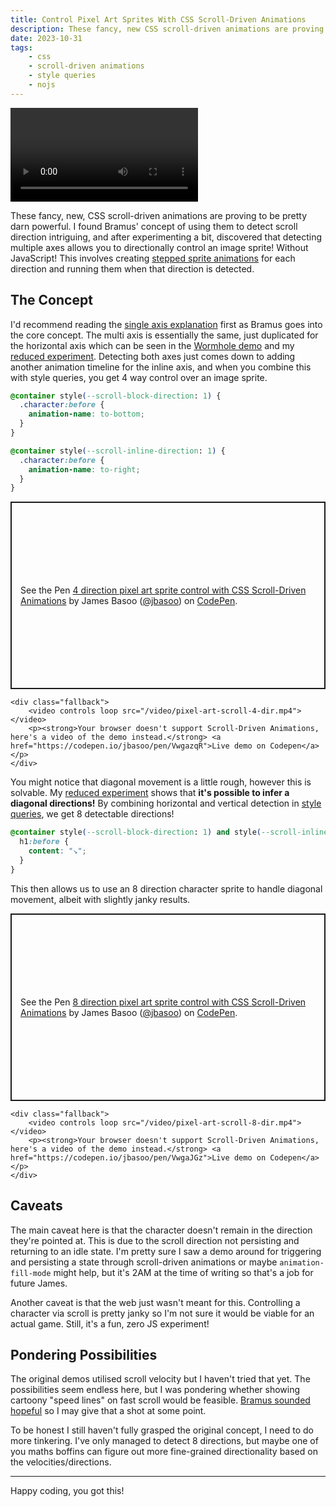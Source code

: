 ```yaml
---
title: Control Pixel Art Sprites With CSS Scroll-Driven Animations
description: These fancy, new CSS scroll-driven animations are proving to be pretty darn powerful. I found Bramus' concept of using them to detect scroll direction intriguing, and after experimenting found that detecting multiple axes allows you to directionally control an image sprite!
date: 2023-10-31
tags:
    - css
    - scroll-driven animations
    - style queries
    - nojs
---
```

<video controls loop src="/video/pixel-art-scroll-8-dir.mp4"></video>

These fancy, new, CSS scroll-driven animations are proving to be pretty darn powerful. I found Bramus' concept of using them to detect scroll direction intriguing, and after experimenting a bit, discovered that detecting multiple axes allows you to directionally control an image sprite! Without JavaScript! This involves creating [stepped sprite animations](https://blog.logrocket.com/making-css-animations-using-a-sprite-sheet/) for each direction and running them when that direction is detected.

## The Concept

I'd recommend reading the [single axis explanation](https://www.bram.us/2023/10/23/css-scroll-detection/#the-concept) first as Bramus goes into the core concept. The multi axis is essentially the same, just duplicated for the horizontal axis which can be seen in the [Wormhole demo](https://www.bram.us/2023/10/23/css-scroll-detection/#demo-wormhole) and my [reduced experiment](https://codepen.io/jbasoo/pen/NWoNvLx). Detecting both axes just comes down to adding another animation timeline for the inline axis, and when you combine this with style queries, you get 4 way control over an image sprite.

```css
@container style(--scroll-block-direction: 1) {
  .character:before {
    animation-name: to-bottom;
  }
}

@container style(--scroll-inline-direction: 1) {
  .character:before {
    animation-name: to-right;
  }
}
```

<div class="feature-fallback sda">
    <div class="feature">
        <p class="codepen" data-height="300" data-default-tab="result" data-slug-hash="VwgazqR" data-user="jbasoo" style="height: 300px; box-sizing: border-box; display: flex; align-items: center; justify-content: center; border: 2px solid; margin: 1em 0; padding: 1em;">
            <span>See the Pen <a href="https://codepen.io/jbasoo/pen/VwgazqR">
            4 direction pixel art sprite control with CSS Scroll-Driven Animations</a> by James Basoo (<a href="https://codepen.io/jbasoo">@jbasoo</a>)
            on <a href="https://codepen.io">CodePen</a>.</span>
        </p>
    </div>

    <div class="fallback">
        <video controls loop src="/video/pixel-art-scroll-4-dir.mp4"></video>
        <p><strong>Your browser doesn't support Scroll-Driven Animations, here's a video of the demo instead.</strong> <a href="https://codepen.io/jbasoo/pen/VwgazqR">Live demo on Codepen</a></p>
    </div>
</div>

You might notice that diagonal movement is a little rough, however this is solvable. My [reduced experiment](https://codepen.io/jbasoo/pen/NWoNvLx) shows that **it's possible to infer a diagonal directions!** By combining horizontal and vertical detection in [style queries](https://developer.chrome.com/blog/style-queries/), we get 8 detectable directions!

```css
@container style(--scroll-block-direction: 1) and style(--scroll-inline-direction: 1) {
  h1:before {
    content: "↘";
  }
}
```

This then allows us to use an 8 direction character sprite to handle diagonal movement, albeit with slightly janky results.

<div class="feature-fallback sda">
    <div class="feature">
        <p class="codepen" data-height="300" data-default-tab="result" data-slug-hash="VwgaJGz" data-user="jbasoo" style="height: 300px; box-sizing: border-box; display: flex; align-items: center; justify-content: center; border: 2px solid; margin: 1em 0; padding: 1em;">
            <span>See the Pen <a href="https://codepen.io/jbasoo/pen/VwgaJGz">
            8 direction pixel art sprite control with CSS Scroll-Driven Animations</a> by James Basoo (<a href="https://codepen.io/jbasoo">@jbasoo</a>)
            on <a href="https://codepen.io">CodePen</a>.</span>
        </p>
    </div>

    <div class="fallback">
        <video controls loop src="/video/pixel-art-scroll-8-dir.mp4"></video>
        <p><strong>Your browser doesn't support Scroll-Driven Animations, here's a video of the demo instead.</strong> <a href="https://codepen.io/jbasoo/pen/VwgaJGz">Live demo on Codepen</a></p>
    </div>
</div>


## Caveats
The main caveat here is that the character doesn't remain in the direction they're pointed at. This is due to the scroll direction not persisting and returning to an idle state. I'm pretty sure I saw a demo around for triggering and persisting a state through scroll-driven animations or maybe `animation-fill-mode` might help, but it's 2AM at the time of writing so that's a job for future James.

Another caveat is that the web just wasn't meant for this. Controlling a character via scroll is pretty janky so I'm not sure it would be viable for an actual game. Still, it's a fun, zero JS experiment!

## Pondering Possibilities
The original demos utilised scroll velocity but I haven't tried that yet. The possibilities seem endless here, but I was pondering whether showing cartoony "speed lines" on fast scroll would be feasible. [Bramus sounded hopeful](https://front-end.social/@bramus/111285106651170862) so I may give that a shot at some point.

To be honest I still haven't fully grasped the original concept, I need to do more tinkering. I've only managed to detect 8 directions, but maybe one of you maths boffins can figure out more fine-grained directionality based on the velocities/directions.

<hr>

Happy coding, you got this!

<script async src="https://cpwebassets.codepen.io/assets/embed/ei.js"></script>